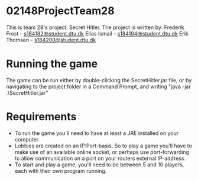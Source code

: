 # 02148ProjectTeam28

This is team 28's project: Secret Hitler.
The project is written by:
Frederik Frost - s184182@student.dtu.dk
Elias Ismail - s184194@student.dtu.dk
Erik Thomsen - s184200@student.dtu.dk


# Running the game
The game can be run either by double-clicking the SecretHitler.jar file, or by navigating to the project folder in a Command Prompt, and writing "java -jar .\SecretHitler.jar"


# Requirements
- To run the game you'll need to have at least a JRE installed on your computer.
- Lobbies are created on an IP:Port-basis. So to play a game you'll have to make use of an available online socket, or perhaps use port-forwarding to allow communication on a port on your routers external IP-address. 
- To start and play a game, you'll need to be between 5 and 10 players, each with their own program running.
